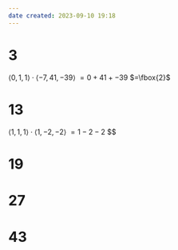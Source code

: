 ```yaml
---
date created: 2023-09-10 19:18
---
```


# 3

$\langle0,1,1\rangle\cdot\langle-7,41,-39\rangle$
$=0+41+-39$
$=\fbox{2}$

# 13

$\langle1,1,1\rangle\cdot\langle1,-2,-2\rangle$
$=1-2-2$
$$

# 19

# 27

# 43

